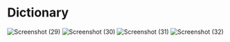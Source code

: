 # Dictionary
![Screenshot (29)](https://user-images.githubusercontent.com/115876367/204139921-f1a003cb-6963-49f3-8019-7c8dd4793f67.png)
![Screenshot (30)](https://user-images.githubusercontent.com/115876367/204139939-a95f72d3-c428-4c40-af3b-e094962aebbb.png)
![Screenshot (31)](https://user-images.githubusercontent.com/115876367/204139952-80e407e2-29cf-4450-89ba-b9bbb0b00364.png)
![Screenshot (32)](https://user-images.githubusercontent.com/115876367/204139964-74fc9e53-dc1d-4eea-bd4d-28286cfa978a.png)
